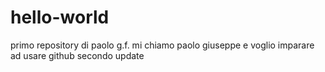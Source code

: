 # hello-world
primo repository di paolo g.f.
mi chiamo paolo giuseppe e voglio imparare ad usare github
secondo update
